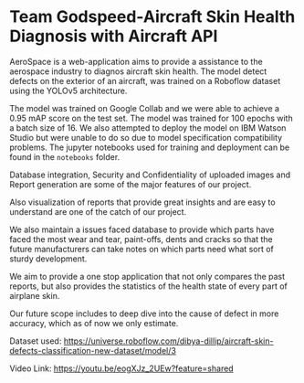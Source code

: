 # Team Godspeed-Aircraft Skin Health Diagnosis with Aircraft API

AeroSpace is a web-application aims to provide a assistance to the aerospace industry to diagnos aircraft skin health. The model detect defects on the exterior of an aircraft, was trained on a Roboflow dataset using the YOLOv5 architecture.

The model was trained on Google Collab and we were able to achieve a 0.95 mAP score on the test set. The model was trained for 100 epochs with a batch size of 16. 
We also attempted to deploy the model on IBM Watson Studio but were unable to do so due to model specification compatibility problems. The jupyter notebooks used for training and deployment can be found in the `notebooks` folder.

Database integration, Security and Confidentiality of uploaded images and Report generation are some of the major features of our project.

Also visualization of reports that provide great insights and are easy to understand are one of the catch of our project.

We also maintain a issues faced database to provide which parts have faced the most wear and tear, paint-offs, dents and cracks so that the future manufacturers can take notes on which parts need what sort of sturdy development.

We aim to provide a one stop application that not only compares the past reports, but also provides the statistics of the health state of every part of airplane skin.

Our future scope includes to deep dive into the cause of defect in more accuracy, which as of now we only estimate.

Dataset used: https://universe.roboflow.com/dibya-dillip/aircraft-skin-defects-classification-new-dataset/model/3

Video Link: https://youtu.be/eogXJz_2UEw?feature=shared

